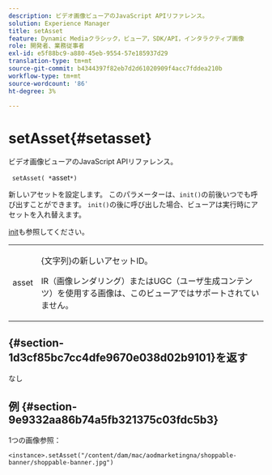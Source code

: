 ```yaml
---
description: ビデオ画像ビューアのJavaScript APIリファレンス。
solution: Experience Manager
title: setAsset
feature: Dynamic Mediaクラシック，ビューア，SDK/API，インタラクティブ画像
role: 開発者、業務従事者
exl-id: e5f88bc9-a880-45eb-9554-57e185937d29
translation-type: tm+mt
source-git-commit: b4344397f82eb7d2d61020909f4acc7fddea210b
workflow-type: tm+mt
source-wordcount: '86'
ht-degree: 3%

---
```


# setAsset{#setasset}

ビデオ画像ビューアのJavaScript APIリファレンス。

` setAsset( *`asset`*)`

新しいアセットを設定します。 このパラメーターは、`init()`の前後いつでも呼び出すことができます。 `init()`の後に呼び出した場合、ビューアは実行時にアセットを入れ替えます。

[init](../../../c-html5-aem-asset-viewers/c-html5-aem-interactive-images/c-html5-aem-interactive-image-javascriptapiref/r-html5-aem-int-image-viewer-javascriptapiref-init.md#reference-aee94dd92a28410784f7a1792e28683b)も参照してください。

<table id="table_896DFF34A68A403DB93A6D597461A573"> 
 <tbody> 
  <tr> 
   <td colname="col1"> <p> <span class="codeph"> <span class="varname"> asset</span> </span> </p> </td> 
   <td colname="col2"> <p>{<span class="codeph">文字列</span>}の新しいアセットID。 </p> <p>IR（画像レンダリング）またはUGC（ユーザ生成コンテンツ）を使用する画像は、このビューアではサポートされていません。 </p> </td> 
  </tr> 
 </tbody> 
</table>

## {#section-1d3cf85bc7cc4dfe9670e038d02b9101}を返す

なし

## 例 {#section-9e9332aa86b74a5fb321375c03fdc5b3}

1つの画像参照：

```
<instance>.setAsset("/content/dam/mac/aodmarketingna/shoppable-banner/shoppable-banner.jpg")
```
